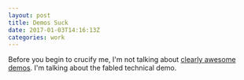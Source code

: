 ```yaml
---
layout: post
title: Demos Suck
date: 2017-01-03T14:16:13Z
categories: work
---
```


Before you begin to crucify me, I'm not talking about [clearly awesome demos](http://www.pouet.net/). I'm talking about the fabled technical demo. 